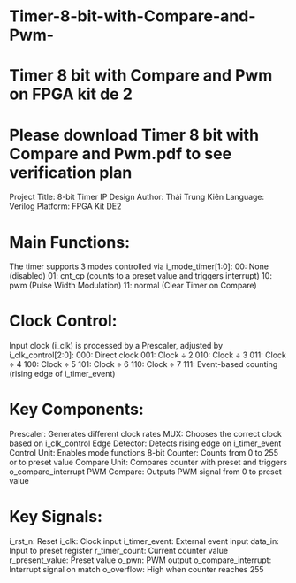 # Timer-8-bit-with-Compare-and-Pwm-
# Timer 8 bit with Compare and Pwm on FPGA kit de 2
# Please download Timer 8 bit with Compare and Pwm.pdf to see verification plan
Project Title: 8-bit Timer IP Design
Author: Thái Trung Kiên 
Language: Verilog
Platform: FPGA Kit DE2

# Main Functions:
The timer supports 3 modes controlled via i_mode_timer[1:0]:
00: None (disabled)
01: cnt_cp (counts to a preset value and triggers interrupt)
10: pwm (Pulse Width Modulation)
11: normal (Clear Timer on Compare) 

# Clock Control:
Input clock (i_clk) is processed by a Prescaler, adjusted by i_clk_control[2:0]:
000: Direct clock
001: Clock ÷ 2
010: Clock ÷ 3
011: Clock ÷ 4
100: Clock ÷ 5
101: Clock ÷ 6
110: Clock ÷ 7
111: Event-based counting (rising edge of i_timer_event)

# Key Components:
Prescaler: Generates different clock rates 
MUX: Chooses the correct clock based on i_clk_control
Edge Detector: Detects rising edge on i_timer_event
Control Unit: Enables mode functions
8-bit Counter: Counts from 0 to 255 or to preset value
Compare Unit: Compares counter with preset and triggers o_compare_interrupt
PWM Compare: Outputs PWM signal from 0 to preset value

# Key Signals:
i_rst_n: Reset
i_clk: Clock input
i_timer_event: External event input
data_in: Input to preset register
r_timer_count: Current counter value
r_present_value: Preset value
o_pwn: PWM output
o_compare_interrupt: Interrupt signal on match
o_overflow: High when counter reaches 255
